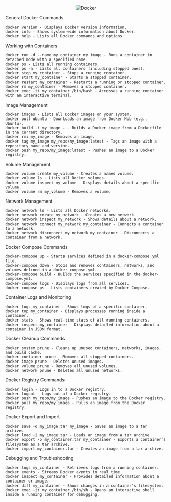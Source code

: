 <div align="center">

![Docker](https://github-repo-img.s3.eu-central-1.amazonaws.com/docker.png)

</div>

General Docker Commands

    docker version - Displays Docker version information.
    docker info - Shows system-wide information about Docker.
    docker help - Lists all Docker commands and options.

Working with Containers

    docker run -d --name my_container my_image - Runs a container in detached mode with a specified name.
    docker ps - Lists all running containers.
    docker ps -a - Lists all containers (including stopped ones).
    docker stop my_container - Stops a running container.
    docker start my_container - Starts a stopped container.
    docker restart my_container - Restarts a running or stopped container.
    docker rm my_container - Removes a stopped container.
    docker exec -it my_container /bin/bash - Accesses a running container with an interactive terminal.

Image Management

    docker images - Lists all Docker images on your system.
    docker pull ubuntu - Downloads an image from Docker Hub (e.g., Ubuntu).
    docker build -t my_image . - Builds a Docker image from a Dockerfile in the current directory.
    docker rmi my_image - Removes an image.
    docker tag my_image my_repo/my_image:latest - Tags an image with a repository name and version.
    docker push my_repo/my_image:latest - Pushes an image to a Docker registry.

Volume Management

    docker volume create my_volume - Creates a named volume.
    docker volume ls - Lists all Docker volumes.
    docker volume inspect my_volume - Displays details about a specific volume.
    docker volume rm my_volume - Removes a volume.

Network Management

    docker network ls - Lists all Docker networks.
    docker network create my_network - Creates a new network.
    docker network inspect my_network - Shows details about a network.
    docker network connect my_network my_container - Connects a container to a network.
    docker network disconnect my_network my_container - Disconnects a container from a network.

Docker Compose Commands

    docker-compose up - Starts services defined in a docker-compose.yml file.
    docker-compose down - Stops and removes containers, networks, and volumes defined in a docker-compose.yml.
    docker-compose build - Builds the services specified in the docker-compose.yml.
    docker-compose logs - Displays logs from all services.
    docker-compose ps - Lists containers created by Docker Compose.

Container Logs and Monitoring

    docker logs my_container - Shows logs of a specific container.
    docker top my_container - Displays processes running inside a container.
    docker stats - Shows real-time stats of all running containers.
    docker inspect my_container - Displays detailed information about a container in JSON format.

Docker Cleanup Commands

    docker system prune - Cleans up unused containers, networks, images, and build cache.
    docker container prune - Removes all stopped containers.
    docker image prune - Deletes unused images.
    docker volume prune - Removes all unused volumes.
    docker network prune - Deletes all unused networks.

Docker Registry Commands

    docker login - Logs in to a Docker registry.
    docker logout - Logs out of a Docker registry.
    docker push my_repo/my_image - Pushes an image to the Docker registry.
    docker pull my_repo/my_image - Pulls an image from the Docker registry.

Docker Export and Import

    docker save -o my_image.tar my_image - Saves an image to a tar archive.
    docker load -i my_image.tar - Loads an image from a tar archive.
    docker export -o my_container.tar my_container - Exports a container’s filesystem as a tar archive.
    docker import my_container.tar - Creates an image from a tar archive.

Debugging and Troubleshooting

    docker logs my_container - Retrieves logs from a running container.
    docker events - Streams Docker events in real time.
    docker inspect my_container - Provides detailed information about a container or image.
    docker diff my_container - Shows changes in a container’s filesystem.
    docker exec -it my_container /bin/sh - Opens an interactive shell inside a running container for debugging.
